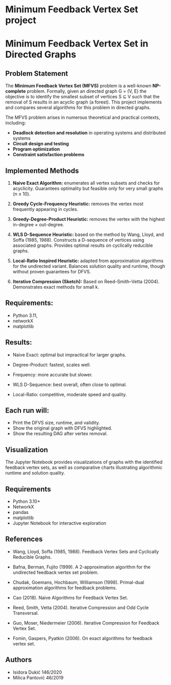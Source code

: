 Minimum Feedback Vertex Set project
=======
# Minimum Feedback Vertex Set in Directed Graphs

## Problem Statement

The **Minimum Feedback Vertex Set (MFVS)** problem is a well-known **NP-complete** problem. Formally, given an directed graph G = (V, E) the objective is to identify the smallest subset of vertices S ⊆ V such that the removal of S results in an acyclic graph (a forest). This project implements and compares several algorithms for this problem in directed graphs.

The MFVS problem arises in numerous theoretical and practical contexts, including:

* **Deadlock detection and resolution** in operating systems and distributed systems
* **Circuit design and testing**
* **Program optimization**
* **Constraint satisfaction problems**


## Implemented Methods

1. **Naive Exact Algorithm:** enumerates all vertex subsets and checks for acyclicity. Guarantees optimality but feasible only for very small graphs (n ≤ 10).

2. **Greedy Cycle-Frequency Heuristic:** removes the vertex most frequently appearing in cycles.

3. **Greedy-Degree-Product Heuristic:** removes the vertex with the highest in-degree × out-degree.

4. **WLS D-Sequence Heuristic:** based on the method by Wang, Lloyd, and Soffa (1985, 1988). Constructs a D-sequence of vertices using associated graphs. Provides optimal results on cyclically reducible graphs.

5. **Local-Ratio Inspired Heuristic:** adapted from approximation algorithms for the undirected variant. Balances solution quality and runtime, though without proven guarantees for DFVS. 

6. **Iterative Compression (Sketch):** Based on Reed–Smith–Vetta (2004). Demonstrates exact methods for small k.

## Requirements:

 * Python 3.11, 
 * networkX 
 * matplotlib

## Results:

 * Naive Exact: optimal but impractical for larger graphs.

 * Degree-Product: fastest, scales well.

 * Frequency: more accurate but slower.

 * WLS D-Sequence: best overall, often close to optimal.

 * Local-Ratio: competitive, moderate speed and quality.

## Each run will:

* Print the DFVS size, runtime, and validity.
* Show the original graph with DFVS highlighted.
* Show the resulting DAG after vertex removal.

## Visualization

The Jupyter Notebook provides visualizations of graphs with the identified feedback vertex sets, as well as comparative charts illustrating algorithmic runtime and solution quality.

## Requirements

* Python 3.10+
* NetworkX
* pandas
* matplotlib
* Jupyter Notebook for interactive exploration

## References

 * Wang, Lloyd, Soffa (1985, 1988). Feedback Vertex Sets and Cyclically Reducible Graphs.

 * Bafna, Berman, Fujito (1999). A 2-approximation algorithm for the undirected feedback vertex set problem.

 * Chudak, Goemans, Hochbaum, Williamson (1998). Primal-dual approximation algorithms for feedback problems.

 * Cao (2018). Naive Algorithms for Feedback Vertex Set.

 * Reed, Smith, Vetta (2004). Iterative Compression and Odd Cycle Transversal.

 * Guo, Moser, Niedermeier (2006). Iterative Compression for Feedback Vertex Set.

 * Fomin, Gaspers, Pyatkin (2006). On exact algorithms for feedback vertex set.

## Authors

* Isidora Dukić 146/2020
* Milica Pantović 46/2019


